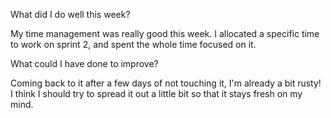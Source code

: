 What did I do well this week?

My time management was really good this week. I allocated a specific time to work on sprint 2, and spent the whole time focused on it.

What could I have done to improve?

Coming back to it after a few days of not touching it, I'm already a bit rusty! I think I should try to spread it out a little bit so that it stays fresh on my mind.
